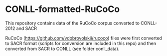 # CONLL-formatted-RuCoCo
This repository contains data of the RuCoCo corpus converted to CONLL-2012 and SACR

RuCoCo (https://github.com/vdobrovolskii/rucoco) files were first converted to SACR format (scripts for conversion are included in this repo) and then converted from SACR to CONLL (see folder conll_data).
